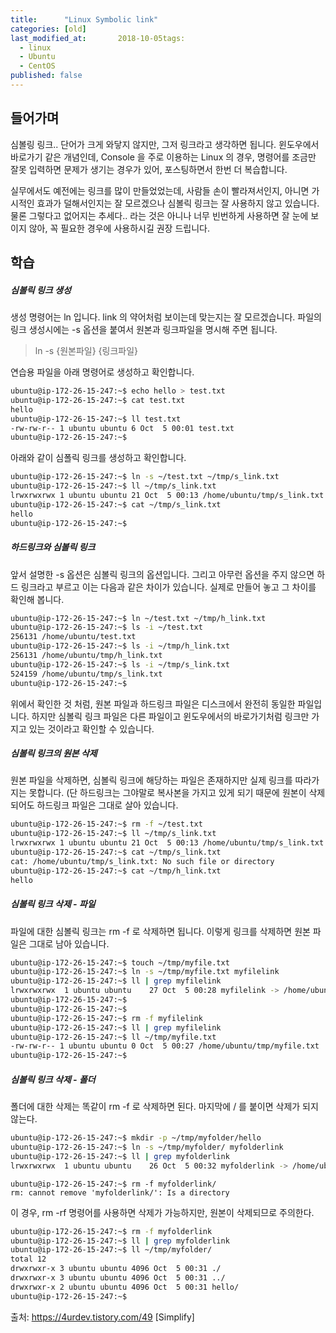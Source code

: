 ```yaml
---
title:      "Linux Symbolic link"
categories: [old]
last_modified_at:       2018-10-05tags:
  - linux
  - Ubuntu
  - CentOS
published: false
---
```


## 들어가며

심볼링 링크.. 단어가 크게 와닿지 않지만, 그저 링크라고 생각하면 됩니다. 윈도우에서 바로가기 같은 개념인데, Console 을 주로 이용하는 Linux 의 경우, 명령어를 조금만 잘못 입력하면 문제가 생기는 경우가 있어, 포스팅하면서 한번 더 복습합니다. 

실무에서도 예전에는 링크를 많이 만들었었는데, 사람들 손이 빨라져서인지, 아니면 가시적인 효과가 덜해서인지는 잘 모르겠으나 심볼릭 링크는 잘 사용하지 않고 있습니다. 물론 그렇다고 없어지는 추세다.. 라는 것은 아니나 너무 빈번하게 사용하면 잘 눈에 보이지 않아, 꼭 필요한 경우에 사용하시길 권장 드립니다. 


## 학습

##### 심볼릭 링크 생성

생성 명령어는 ln 입니다. link 의 약어처럼 보이는데 맞는지는 잘 모르겠습니다. 파일의 링크 생성시에는 -s 옵션을 붙여서 원본과 링크파일을 명시해 주면 됩니다. 


> ln -s {원본파일} {링크파일}


연습용 파일을 아래 명령어로 생성하고 확인합니다. 

```sh
ubuntu@ip-172-26-15-247:~$ echo hello > test.txt
ubuntu@ip-172-26-15-247:~$ cat test.txt
hello
ubuntu@ip-172-26-15-247:~$ ll test.txt
-rw-rw-r-- 1 ubuntu ubuntu 6 Oct  5 00:01 test.txt
ubuntu@ip-172-26-15-247:~$
```

아래와 같이 심폴릭 링크를 생성하고 확인합니다. 

```sh
ubuntu@ip-172-26-15-247:~$ ln -s ~/test.txt ~/tmp/s_link.txt
ubuntu@ip-172-26-15-247:~$ ll ~/tmp/s_link.txt
lrwxrwxrwx 1 ubuntu ubuntu 21 Oct  5 00:13 /home/ubuntu/tmp/s_link.txt -> /home/ubuntu/test.txt
ubuntu@ip-172-26-15-247:~$ cat ~/tmp/s_link.txt
hello
ubuntu@ip-172-26-15-247:~$
```

##### 하드링크와 심볼릭 링크

앞서 설명한 -s 옵션은 심볼릭 링크의 옵션입니다. 그리고 아무런 옵션을 주지 않으면 하드 링크라고 부르고 이는 다음과 같은 차이가 있습니다. 실제로 만들어 놓고 그 차이를 확인해 봅니다. 

```sh
ubuntu@ip-172-26-15-247:~$ ln ~/test.txt ~/tmp/h_link.txt
ubuntu@ip-172-26-15-247:~$ ls -i ~/test.txt
256131 /home/ubuntu/test.txt
ubuntu@ip-172-26-15-247:~$ ls -i ~/tmp/h_link.txt
256131 /home/ubuntu/tmp/h_link.txt
ubuntu@ip-172-26-15-247:~$ ls -i ~/tmp/s_link.txt
524159 /home/ubuntu/tmp/s_link.txt
ubuntu@ip-172-26-15-247:~$
```

위에서 확인한 것 처럼, 원본 파일과 하드링크 파일은 디스크에서 완전히 동일한 파일입니다. 하지만 심볼릭 링크 파일은 다른 파일이고 윈도우에서의 바로가기처럼 링크만 가지고 있는 것이라고 확인할 수 있습니다. 

##### 심볼릭 링크의 원본 삭제

원본 파일을 삭제하면, 심볼릭 링크에 해당하는 파일은 존재하지만 실제 링크를 따라가지는 못합니다. (단 하드링크는 그야말로 복사본을 가지고 있게 되기 때문에 원본이 삭제되어도 하드링크 파일은 그대로 살아 있습니다. 

```sh
ubuntu@ip-172-26-15-247:~$ rm -f ~/test.txt
ubuntu@ip-172-26-15-247:~$ ll ~/tmp/s_link.txt
lrwxrwxrwx 1 ubuntu ubuntu 21 Oct  5 00:13 /home/ubuntu/tmp/s_link.txt -> /home/ubuntu/test.txt
ubuntu@ip-172-26-15-247:~$ cat ~/tmp/s_link.txt
cat: /home/ubuntu/tmp/s_link.txt: No such file or directory
ubuntu@ip-172-26-15-247:~$ cat ~/tmp/h_link.txt
hello
```

##### 심볼릭 링크 삭제 - 파일

파일에 대한 심볼릭 링크는 rm -f 로 삭제하면 됩니다. 이렇게 링크를 삭제하면 원본 파일은 그대로 남아 있습니다. 

```sh
ubuntu@ip-172-26-15-247:~$ touch ~/tmp/myfile.txt
ubuntu@ip-172-26-15-247:~$ ln -s ~/tmp/myfile.txt myfilelink
ubuntu@ip-172-26-15-247:~$ ll | grep myfilelink
lrwxrwxrwx  1 ubuntu ubuntu    27 Oct  5 00:28 myfilelink -> /home/ubuntu/tmp/myfile.txt
ubuntu@ip-172-26-15-247:~$
ubuntu@ip-172-26-15-247:~$
ubuntu@ip-172-26-15-247:~$ rm -f myfilelink
ubuntu@ip-172-26-15-247:~$ ll | grep myfilelink
ubuntu@ip-172-26-15-247:~$ ll ~/tmp/myfile.txt
-rw-rw-r-- 1 ubuntu ubuntu 0 Oct  5 00:27 /home/ubuntu/tmp/myfile.txt
ubuntu@ip-172-26-15-247:~$
```

##### 심볼릭 링크 삭제 - 폴더

폴더에 대한 삭제는 똑같이 rm -f 로 삭제하면 된다. 마지막에 / 를 붙이면 삭제가 되지 않는다. 

```sh
ubuntu@ip-172-26-15-247:~$ mkdir -p ~/tmp/myfolder/hello
ubuntu@ip-172-26-15-247:~$ ln -s ~/tmp/myfolder/ myfolderlink
ubuntu@ip-172-26-15-247:~$ ll | grep myfolderlink
lrwxrwxrwx  1 ubuntu ubuntu    26 Oct  5 00:32 myfolderlink -> /home/ubuntu/tmp/myfolder//
```
```shell_session
ubuntu@ip-172-26-15-247:~$ rm -f myfolderlink/
rm: cannot remove 'myfolderlink/': Is a directory
```

이 경우, rm -rf 명령어를 사용하면 삭제가 가능하지만, 원본이 삭제되므로 주의한다.

```sh
ubuntu@ip-172-26-15-247:~$ rm -f myfolderlink
ubuntu@ip-172-26-15-247:~$ ll | grep myfolderlink
ubuntu@ip-172-26-15-247:~$ ll ~/tmp/myfolder/
total 12
drwxrwxr-x 3 ubuntu ubuntu 4096 Oct  5 00:31 ./
drwxrwxr-x 3 ubuntu ubuntu 4096 Oct  5 00:31 ../
drwxrwxr-x 2 ubuntu ubuntu 4096 Oct  5 00:31 hello/
ubuntu@ip-172-26-15-247:~$
```


출처: https://4urdev.tistory.com/49 [Simplify]